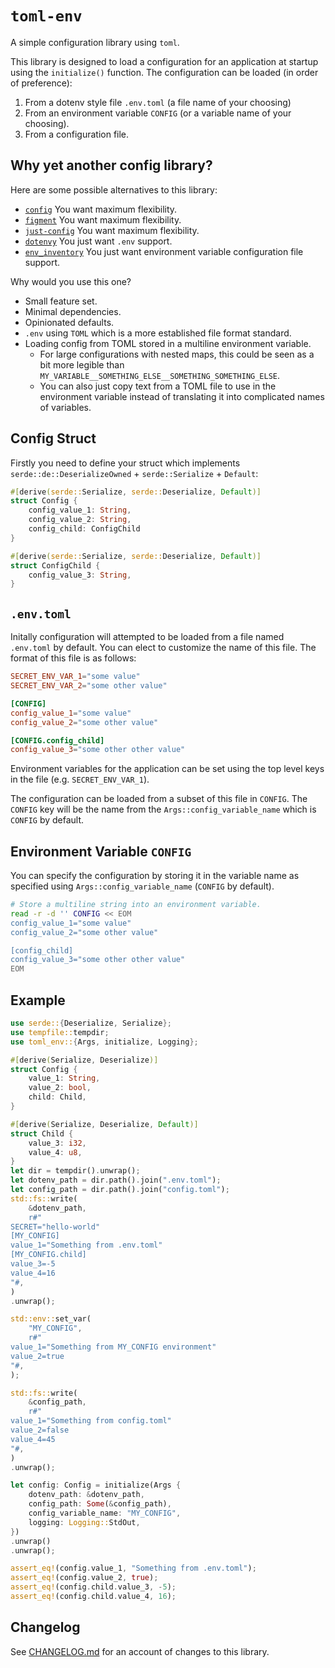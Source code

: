 # `toml-env`

A simple configuration library using `toml`.

This library is designed to load a configuration for an application at startup using the `initialize()` function. The configuration can be loaded (in order of preference):

1. From a dotenv style file `.env.toml` (a file name of your choosing)
2. From an environment variable `CONFIG` (or a variable name of your choosing).
3. From a configuration file.

## Why yet another config library?

Here are some possible alternatives to this library:

+ [`config`](https://crates.io/crates/config/) You want maximum flexibility.
+ [`figment`](https://crates.io/crates/figment) You want maximum flexibility.
+ [`just-config`](https://crates.io/crates/justconfig/) You want maximum flexibility.
+ [`dotenvy`](https://crates.io/crates/dotenvy) You just want `.env` support.
+ [`env_inventory`](https://crates.io/crates/env-inventory/) You just want environment variable configuration file support.

Why would you use this one?

+ Small feature set.
+ Minimal dependencies.
+ Opinionated defaults.
+ `.env` using `TOML` which is a more established file format standard.
+ Loading config from TOML stored in a multiline environment variable.
  + For large configurations with nested maps, this could be seen as a bit more legible than `MY_VARIABLE__SOMETHING_ELSE__SOMETHING_SOMETHING_ELSE`.
  + You can also just copy text from a TOML file to use in the environment variable instead of translating it into complicated names of variables.

## Config Struct

Firstly you need to define your struct which implements `serde::de::DeserializeOwned` + `serde::Serialize` + `Default`:

```rust
#[derive(serde::Serialize, serde::Deserialize, Default)]
struct Config {
    config_value_1: String,
    config_value_2: String,
    config_child: ConfigChild
}

#[derive(serde::Serialize, serde::Deserialize, Default)]
struct ConfigChild {
    config_value_3: String,
}
```

## `.env.toml`

Initally configuration will attempted to be loaded from a file named `.env.toml` by default. You can elect to customize the name of this file. The format of this file is as follows:

```toml
SECRET_ENV_VAR_1="some value"
SECRET_ENV_VAR_2="some other value"

[CONFIG]
config_value_1="some value"
config_value_2="some other value"

[CONFIG.config_child]
config_value_3="some other other value"
```

Environment variables for the application can be set using the top level keys in the file (e.g. `SECRET_ENV_VAR_1`).

The configuration can be loaded from a subset of this file in `CONFIG`. The `CONFIG` key will be the name from the `Args::config_variable_name` which is `CONFIG` by default.


## Environment Variable `CONFIG`

You can specify the configuration by storing it in the variable name as specified using `Args::config_variable_name` (`CONFIG` by default).

```bash
# Store a multiline string into an environment variable.
read -r -d '' CONFIG << EOM
config_value_1="some value"
config_value_2="some other value"

[config_child]
config_value_3="some other other value"
EOM
```

## Example

```rust
use serde::{Deserialize, Serialize};
use tempfile::tempdir;
use toml_env::{Args, initialize, Logging};

#[derive(Serialize, Deserialize)]
struct Config {
    value_1: String,
    value_2: bool,
    child: Child,
}

#[derive(Serialize, Deserialize, Default)]
struct Child {
    value_3: i32,
    value_4: u8,
}
let dir = tempdir().unwrap();
let dotenv_path = dir.path().join(".env.toml");
let config_path = dir.path().join("config.toml");
std::fs::write(
    &dotenv_path,
    r#"
SECRET="hello-world"
[MY_CONFIG]
value_1="Something from .env.toml"
[MY_CONFIG.child]
value_3=-5
value_4=16
"#,
)
.unwrap();

std::env::set_var(
    "MY_CONFIG",
    r#"
value_1="Something from MY_CONFIG environment"
value_2=true
"#,
);

std::fs::write(
    &config_path,
    r#"
value_1="Something from config.toml"
value_2=false
value_4=45
"#,
)
.unwrap();

let config: Config = initialize(Args {
    dotenv_path: &dotenv_path,
    config_path: Some(&config_path),
    config_variable_name: "MY_CONFIG",
    logging: Logging::StdOut,
})
.unwrap()
.unwrap();

assert_eq!(config.value_1, "Something from .env.toml");
assert_eq!(config.value_2, true);
assert_eq!(config.child.value_3, -5);
assert_eq!(config.child.value_4, 16);
```

## Changelog

See [CHANGELOG.md](https://github.com/kellpossible/toml-env/blob/master/CHANGELOG.md) for an account of changes to this library.
